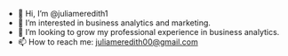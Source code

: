 - 👋 Hi, I’m @juliameredith1
- 👀 I’m interested in business analytics and marketing.
- 💞️ I’m looking to grow my professional experience in business analytics.
- 📫 How to reach me: juliameredith00@gmail.com

<!---
juliameredith1/juliameredith1 is a ✨ special ✨ repository because its `README.md` (this file) appears on your GitHub profile.
You can click the Preview link to take a look at your changes.
--->
